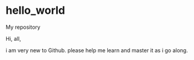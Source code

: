 # hello_world
My repository


Hi, all,

i am very new to Github. please help me learn and master it as i go along. 
